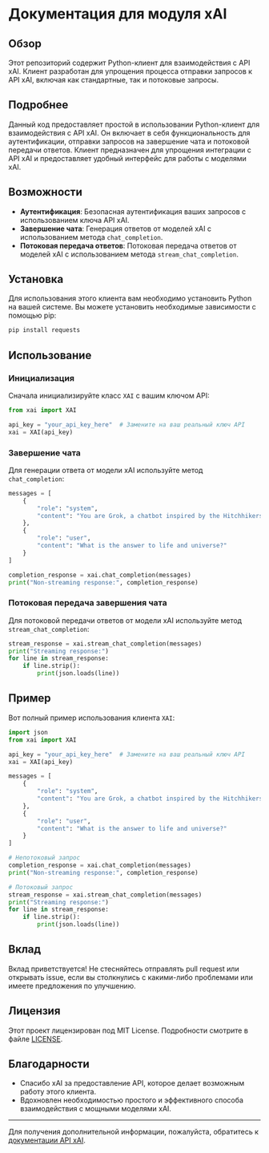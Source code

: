 # Документация для модуля xAI

## Обзор

Этот репозиторий содержит Python-клиент для взаимодействия с API xAI. Клиент разработан для упрощения процесса отправки запросов к API xAI, включая как стандартные, так и потоковые запросы.

## Подробнее

Данный код предоставляет простой в использовании Python-клиент для взаимодействия с API xAI. Он включает в себя функциональность для аутентификации, отправки запросов на завершение чата и потоковой передачи ответов. Клиент предназначен для упрощения интеграции с API xAI и предоставляет удобный интерфейс для работы с моделями xAI.

## Возможности

- **Аутентификация**: Безопасная аутентификация ваших запросов с использованием ключа API xAI.
- **Завершение чата**: Генерация ответов от моделей xAI с использованием метода `chat_completion`.
- **Потоковая передача ответов**: Потоковая передача ответов от моделей xAI с использованием метода `stream_chat_completion`.

## Установка

Для использования этого клиента вам необходимо установить Python на вашей системе. Вы можете установить необходимые зависимости с помощью pip:

```bash
pip install requests
```

## Использование

### Инициализация

Сначала инициализируйте класс `XAI` с вашим ключом API:

```python
from xai import XAI

api_key = "your_api_key_here"  # Замените на ваш реальный ключ API
xai = XAI(api_key)
```

### Завершение чата

Для генерации ответа от модели xAI используйте метод `chat_completion`:

```python
messages = [
    {
        "role": "system",
        "content": "You are Grok, a chatbot inspired by the Hitchhikers Guide to the Galaxy."
    },
    {
        "role": "user",
        "content": "What is the answer to life and universe?"
    }
]

completion_response = xai.chat_completion(messages)
print("Non-streaming response:", completion_response)
```

### Потоковая передача завершения чата

Для потоковой передачи ответов от модели xAI используйте метод `stream_chat_completion`:

```python
stream_response = xai.stream_chat_completion(messages)
print("Streaming response:")
for line in stream_response:
    if line.strip():
        print(json.loads(line))
```

## Пример

Вот полный пример использования клиента `XAI`:

```python
import json
from xai import XAI

api_key = "your_api_key_here"  # Замените на ваш реальный ключ API
xai = XAI(api_key)

messages = [
    {
        "role": "system",
        "content": "You are Grok, a chatbot inspired by the Hitchhikers Guide to the Galaxy."
    },
    {
        "role": "user",
        "content": "What is the answer to life and universe?"
    }
]

# Непотоковый запрос
completion_response = xai.chat_completion(messages)
print("Non-streaming response:", completion_response)

# Потоковый запрос
stream_response = xai.stream_chat_completion(messages)
print("Streaming response:")
for line in stream_response:
    if line.strip():
        print(json.loads(line))
```

## Вклад

Вклад приветствуется! Не стесняйтесь отправлять pull request или открывать issue, если вы столкнулись с какими-либо проблемами или имеете предложения по улучшению.

## Лицензия

Этот проект лицензирован под MIT License. Подробности смотрите в файле [LICENSE](../../LICENSE).

## Благодарности

- Спасибо xAI за предоставление API, которое делает возможным работу этого клиента.
- Вдохновлен необходимостью простого и эффективного способа взаимодействия с мощными моделями xAI.

---

Для получения дополнительной информации, пожалуйста, обратитесь к [документации API xAI](https://api.x.ai/docs).